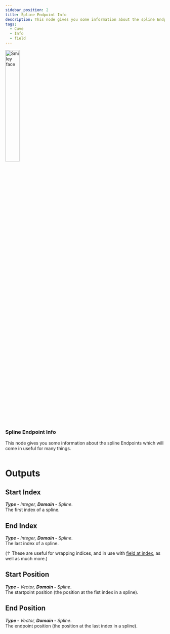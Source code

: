 ```yaml
---
sidebar_position: 2
title: Spline Endpoint Info
description: This node gives you some information about the spline Endpoints.
tags:
  - Cuve
  - Info
  - field
---
```

<!-- Node Image -->
<div>
<img  width="30%" src="/img/docs/spline_endpoint_info.png" alt="Smiley face" className="floatme"/>

### Spline Endpoint Info
This node gives you some information about the spline Endpoints which will come in useful for many things.
   
<!-- Blank Space after imge+description -->
<img  width="100%" height="0%" src="/img/blank.png" alt="blank"/>  
</div>


# Outputs
<div class="md-indent">

## Start Index
<div class="md-indent">

_**Type -** Integer, **Domain -** Spline_.  
The first index of a spline.
</div>

## End Index
<div class="md-indent">

_**Type -** Integer, **Domain -** Spline_.  
The last index of a spline.
</div>

(↑ These are useful for wrapping indices, and in use with [field at index](https://docs.blender.org/manual/en/latest/modeling/geometry_nodes/utilities/field_at_index.html), as well as much more.)

## Start Position
<div class="md-indent">

_**Type -** Vector, **Domain -** Spline_.  
The startpoint position (the position at the fist index in a spline).
</div>

## End Position
<div class="md-indent">

_**Type -** Vector, **Domain -** Spline_.  
The endpoint position (the position at the last index in a spline).
</div>

</div>